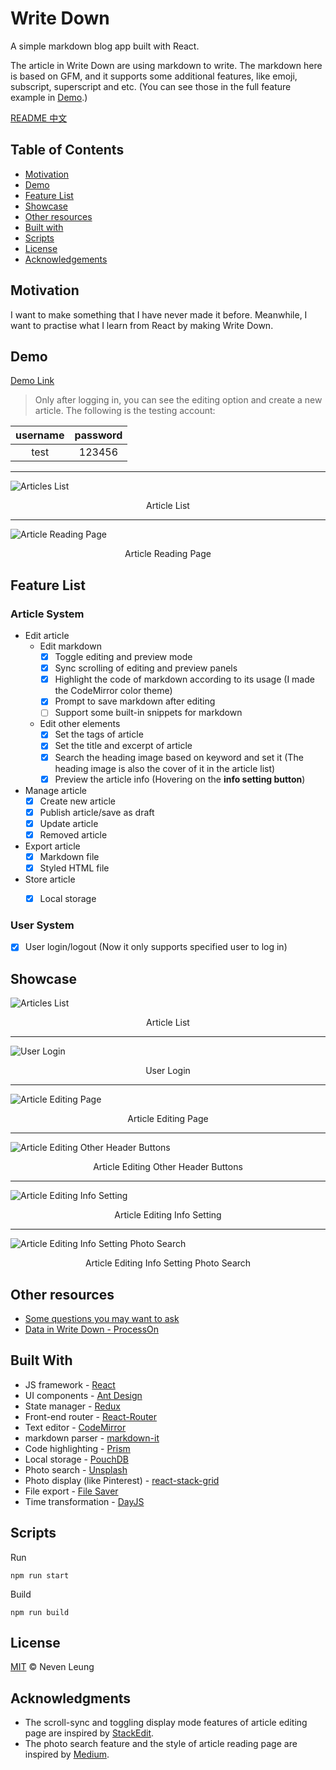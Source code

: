 # Write Down

A simple markdown blog app built with React.

The article in Write Down are using markdown to write. The markdown here is based on GFM, and it supports some additional features, like emoji, subscript, superscript and etc. (You can see those in the full feature example in [Demo](https://nevenleung.github.io/write-down/).)

[README 中文](https://github.com/NevenLeung/write-down/blob/master/docs/README-zh.md)

## Table of Contents

- [Motivation](https://github.com/NevenLeung/write-down#motivation)
- [Demo](https://github.com/NevenLeung/write-down#demo)
- [Feature List](https://github.com/NevenLeung/write-down#feature-list)
- [Showcase](https://github.com/NevenLeung/write-down#showcase)
- [Other resources](https://github.com/NevenLeung/write-down#other-resources)
- [Built with](https://github.com/NevenLeung/write-down#built-with)
- [Scripts](https://github.com/NevenLeung/write-down#scripts)
- [License](https://github.com/NevenLeung/write-down#license)
- [Acknowledgements](https://github.com/NevenLeung/write-down#acknowledgements)

## Motivation

I want to make something that I have never made it before. Meanwhile, I want to practise what I learn from React by making Write Down.

## Demo

[Demo Link](https://nevenleung.github.io/write-down/)

> Only after logging in, you can see the editing option and create a new article. The following is the testing account:

| username | password |
| :------: | :------: |
| test     | 123456   |

---

![Articles List](https://github.com/NevenLeung/write-down/blob/master/demo/articles-list.jpg)

<p align="center">Article List</p>

---

![Article Reading Page](https://github.com/NevenLeung/write-down/blob/master/demo/article-reading-page.jpg)

<p align="center">Article Reading Page </p>


## Feature List

### Article System

- Edit article
  - Edit markdown
    - [x] Toggle editing and preview mode
    - [x] Sync scrolling of editing and preview panels
    - [x] Highlight the code of markdown according to its usage (I made the CodeMirror color theme)
    - [x] Prompt to save markdown after editing
    - [ ] Support some built-in snippets for markdown
  - Edit other elements
    - [x] Set the tags of article
    - [x] Set the title and excerpt of article
    - [x] Search the heading image based on keyword and set it (The heading image is also the cover of it in the article list)
    - [x] Preview the article info (Hovering on the **info setting button**)
- Manage article
  - [x] Create new article
  - [x] Publish article/save as draft
  - [x] Update article
  - [x] Removed article
- Export article
  - [x] Markdown file
  - [x] Styled HTML file
- Store article
  - [x] Local storage


### User System

- [x] User login/logout (Now it only supports specified user to log in)


## Showcase

![Articles List](https://github.com/NevenLeung/write-down/blob/master/demo/articles-list.gif)

<p align="center">Article List </p>

---

![User Login](https://github.com/NevenLeung/write-down/blob/master/demo/user-login.gif)

<p align="center">User Login</p>

---

![Article Editing Page](https://github.com/NevenLeung/write-down/blob/master/demo/article-content-editing.gif)

<p align="center">Article Editing Page</p>

---

![Article Editing Other Header Buttons](https://github.com/NevenLeung/write-down/blob/master/demo/article-editing-other-header-buttons.gif)

<p align="center">Article Editing Other Header Buttons</p>

---

![Article Editing Info Setting](https://github.com/NevenLeung/write-down/blob/master/demo/article-editing-info-setting.gif)

<p align="center">Article Editing Info Setting</p>

---

![Article Editing Info Setting Photo Search](https://github.com/NevenLeung/write-down/blob/master/demo/article-editing-info-setting-photo-search.gif)

<p align="center">Article Editing Info Setting Photo Search</p>


## Other resources

- [Some questions you may want to ask](https://github.com/NevenLeung/write-down/blob/master/docs/FAQ.md)
- [Data in Write Down - ProcessOn](https://www.processon.com/view/link/5c2110f8e4b056243683909e)

## Built With

- JS framework - [React](https://github.com/facebook/react/)
- UI components - [Ant Design](https://github.com/ant-design/ant-design/)
- State manager - [Redux](https://github.com/reactjs/redux/)
- Front-end router - [React-Router](https://github.com/ReactTraining/react-router)
- Text editor - [CodeMirror](https://github.com/codemirror/CodeMirror/)
- markdown parser - [markdown-it](https://github.com/markdown-it/markdown-it/)
- Code highlighting - [Prism](https://github.com/PrismJS/prism/)
- Local storage - [PouchDB](https://github.com/pouchdb/pouchdb/)
- Photo search - [Unsplash](https://github.com/unsplash/unsplash-js)
- Photo display (like Pinterest) - [react-stack-grid](https://github.com/tsuyoshiwada/react-stack-grid)
- File export - [File Saver](https://github.com/eligrey/FileSaver.js/)
- Time transformation - [DayJS](https://github.com/iamkun/dayjs)

## Scripts

Run

```
npm run start
```

Build

```
npm run build
```


## License

[MIT](https://github.com/NevenLeung/write-down/blob/master/LICENSE) © Neven Leung


## Acknowledgments

- The scroll-sync and toggling display mode features of article editing page are inspired by [StackEdit](https://stackedit.io/).
- The photo search feature and the style of article reading page are inspired by [Medium](https://medium.com/).
